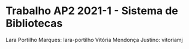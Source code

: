 # Trabalho AP2 2021-1 - Sistema de Bibliotecas

Lara Portilho Marques: lara-portilho
Vitória Mendonça Justino: vitoriamj
